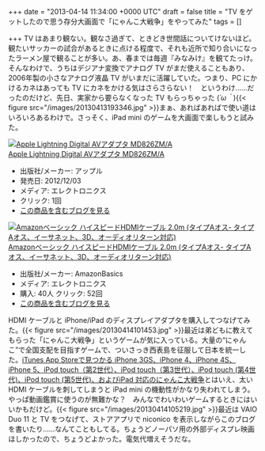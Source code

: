 
+++
date = "2013-04-14 11:34:00 +0000 UTC"
draft = false
title = "TV をゲットしたので思う存分大画面で「にゃんこ大戦争」をやってみた"
tags = []

+++
TV はあまり観ない。観なさ過ぎて、ときどき世間話についてけないほど。観たいサッカーの試合があるときに点ける程度で、それも近所で知り合いになったラーメン屋で観ることが多い。あ、春までは毎週『みなみけ』を観てたっけ。そんなわけで、うちはデジアナ変換でアナログ TV がまだ使えることもあり、2006年製の小さなアナログ液晶 TV がいまだに活躍していた。つまり、PC にかけるカネはあっても TV にカネをかける気はさらさらない！　というわけ……だったのだけど、先日、実家から要らなくなった TV もらっちゃった (*´ω｀*){{< figure src="/images/20130413193346.jpg"  >}}まぁ、あればあればで使い道はいろいろあるわけで。さっそく、iPad mini のゲームを大画面で楽しもうと試みた。<div class="hatena-asin-detail"><a href="http://www.amazon.co.jp/exec/obidos/ASIN/B009WQ9E8C/bestylesnet-22/"><img src="http://ecx.images-amazon.com/images/I/11XucgqyIWL._SL160_.jpg" class="hatena-asin-detail-image" alt="Apple Lightning Digital AVアダプタ MD826ZM/A" title="Apple Lightning Digital AVアダプタ MD826ZM/A"/></a><div class="hatena-asin-detail-info"><a href="http://www.amazon.co.jp/exec/obidos/ASIN/B009WQ9E8C/bestylesnet-22/">Apple Lightning Digital AVアダプタ MD826ZM/A</a><ul><li><span class="hatena-asin-detail-label">出版社/メーカー:</span> アップル</li><li><span class="hatena-asin-detail-label">発売日:</span> 2012/12/03</li><li><span class="hatena-asin-detail-label">メディア:</span> エレクトロニクス</li><li> <span class="hatena-asin-detail-label">クリック</span>: 1回</li><li><a href="http://d.hatena.ne.jp/asin/B009WQ9E8C/bestylesnet-22" target="_blank">この商品を含むブログを見る</a></li></ul></div><div class="hatena-asin-detail-foot"></div></div><div class="hatena-asin-detail"><a href="http://www.amazon.co.jp/exec/obidos/ASIN/B003L1ZYYM/bestylesnet-22/"><img src="http://ecx.images-amazon.com/images/I/417qWBWXqYL._SL160_.jpg" class="hatena-asin-detail-image" alt="Amazonベーシック ハイスピードHDMIケーブル 2.0m (タイプAオス- タイプAオス、イーサネット、3D、オーディオリターン対応)" title="Amazonベーシック ハイスピードHDMIケーブル 2.0m (タイプAオス- タイプAオス、イーサネット、3D、オーディオリターン対応)"/></a><div class="hatena-asin-detail-info"><a href="http://www.amazon.co.jp/exec/obidos/ASIN/B003L1ZYYM/bestylesnet-22/">Amazonベーシック ハイスピードHDMIケーブル 2.0m (タイプAオス- タイプAオス、イーサネット、3D、オーディオリターン対応)</a><ul><li><span class="hatena-asin-detail-label">出版社/メーカー:</span> AmazonBasics</li><li><span class="hatena-asin-detail-label">メディア:</span> エレクトロニクス</li><li><span class="hatena-asin-detail-label">購入</span>: 40人 <span class="hatena-asin-detail-label">クリック</span>: 52回</li><li><a href="http://d.hatena.ne.jp/asin/B003L1ZYYM/bestylesnet-22" target="_blank">この商品を含むブログを見る</a></li></ul></div><div class="hatena-asin-detail-foot"></div></div>HDMI ケーブルと iPhone/iPad のディスプレイアダプタを購入してつなげてみた。{{< figure src="/images/20130414101453.jpg"  >}}最近は弟どもに教えてもらった「にゃんこ大戦争」というゲームが気に入っている。大量の“にゃんこ”で全国支配を目指すゲームで、ついさっき西表島を征服して日本を統一した。<a href="https://itunes.apple.com/jp/app/nyanko-da-zhan-zheng/id547145938?mt=8">iTunes App Storeで見つかる iPhone 3GS、iPhone 4、iPhone 4S、iPhone 5、iPod touch（第2世代）、iPod touch（第3世代）、iPod touch (第4世代)、iPod touch (第5世代)、およびiPad 対応のにゃんこ大戦争</a>とはいえ、太い HDMI ケーブルを刺してしまうと iPad mini の機動性がかなり失われてしまう。やっぱ動画鑑賞に使うのが無難かな？　みんなでわいわいゲームするときにはいいかもだけど。{{< figure src="/images/20130414105219.jpg"  >}}最近は VAIO Duo 11 と TV をつなげて、ストアアプリで niconico を表示しながらこのブログを書いたり……なんてこともしてる。ちょうどノーパソ用の外部ディスプレ映画ほしかったので、ちょうどよかった。電気代増えそうだな。



